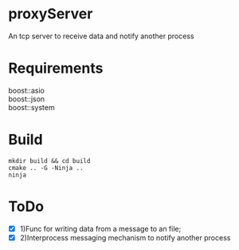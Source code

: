 # proxyServer

An tcp server to receive data and notify another process

# Requirements
boost::asio <br />
boost::json <br />
boost::system <br />

# Build
```mkdir build && cd build```</br>
```cmake .. -G -Ninja ..```</br>
``` ninja ```

# ToDo
- [x] 1)Func for writing data from a message to an file;
- [x] 2)Interprocess messaging mechanism to notify another process
